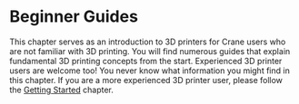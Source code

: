 # Beginner Guides

This chapter serves as an introduction to 3D printers for Crane users who are not familiar with 3D printing. You will find numerous guides that explain fundamental 3D printing concepts from the start. Experienced 3D printer users are welcome too! You never know what information you might find in this chapter. If you are a more experienced 3D printer user, please follow the [Getting Started](../getting-started/) chapter.

